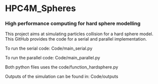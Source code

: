 # HPC4M_Spheres

### High performance computing for hard sphere modelling

This project aims at simulating particles collision for a hard sphere model. This GitHub provides the code for a serial and parallel implementation.

To run the serial code: 
Code/main_serial.py

To run the parallel code: 
Code/main_parallel.py

Both python files uses the code/function_hardsphere.py

Outputs of the simulation can be found in: 
Code/outputs
